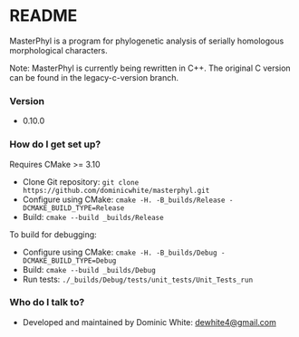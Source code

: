 # README #

MasterPhyl is a program for phylogenetic analysis of serially homologous 
morphological characters.

Note: MasterPhyl is currently being rewritten in C++. The original C version can
be found in the legacy-c-version branch.

### Version ###

* 0.10.0

### How do I get set up? ###

Requires CMake >= 3.10

* Clone Git repository: `git clone https://github.com/dominicwhite/masterphyl.git`
* Configure using CMake: `cmake -H. -B_builds/Release -DCMAKE_BUILD_TYPE=Release`
* Build: `cmake --build _builds/Release`

To build for debugging:

* Configure using CMake: `cmake -H. -B_builds/Debug -DCMAKE_BUILD_TYPE=Debug`
* Build: `cmake --build _builds/Debug`
* Run tests: `./_builds/Debug/tests/unit_tests/Unit_Tests_run`

### Who do I talk to? ###

* Developed and maintained by Dominic White: dewhite4@gmail.com